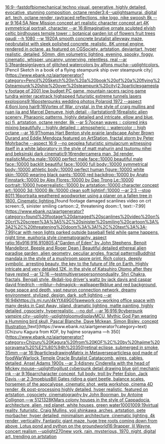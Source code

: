 [16:9](https://www.ebank.nz/aiartgenerator?category=16%3A9)[--fast](https://www.ebank.nz/aiartgenerator?category=--fast)[dof](https://www.ebank.nz/aiartgenerator?category=dof)[biomechanical techno visual, generative, highly detailed, evocative, stunning composition, octane render](https://www.ebank.nz/aiartgenerator?category=biomechanical%20techno%20visual%2C%20generative%2C%20highly%20detailed%2C%20evocative%2C%20stunning%20composition%2C%20octane%20render)[3:4](https://www.ebank.nz/aiartgenerator?category=3%3A4)[--uplight](https://www.ebank.nz/aiartgenerator?category=--uplight)[samurai, digital art, tech, octane render, raytraced reflections, nike logo, nike swoosh 8k --ar 9:16](https://www.ebank.nz/aiartgenerator?category=samurai%2C%20digital%20art%2C%20tech%2C%20octane%20render%2C%20raytraced%20reflections%2C%20nike%20logo%2C%20nike%20swoosh%208k%20--ar%209%3A16)[4:5](https://www.ebank.nz/aiartgenerator?category=4%3A5)[A New Mission concept art realistic character concept art 4K symmetrical portrait, character --ar 16:8](https://www.ebank.nz/aiartgenerator?category=A%20New%20Mission%20concept%20art%20realistic%20character%20concept%20art%204K%20symmetrical%20portrait%2C%20character%20--ar%2016%3A8)[imaginative ornate sculpted elvish celtic birdhouses temple tower :: botanical garden lot of flowers fruit trees gaudi --h 1080 --w 1920](https://www.ebank.nz/aiartgenerator?category=imaginative%20ornate%20sculpted%20elvish%20celtic%20birdhouses%20temple%20tower%20%3A%3A%20botanical%20garden%20lot%20of%20flowers%20fruit%20trees%20gaudi%20--h%201080%20--w%201920)[A smooth concrete brutalist alleyway maze, neobrutalist with sleek polished concrete, realistic, 8K unreal engine, rendered in octane, as featured on CGSociety, artstation, deviantart, hyper realistic, detailed, 50mm, dim volumetric lighting, evening, spooky, foggy, cinematic, whisper, uncanny, unnerving, relentless, real --ar 5:3](https://www.ebank.nz/aiartgenerator?category=A%20smooth%20concrete%20brutalist%20alleyway%20maze%2C%20neobrutalist%20with%20sleek%20polished%20concrete%2C%20realistic%2C%208K%20unreal%20engine%2C%20rendered%20in%20octane%2C%20as%20featured%20on%20CGSociety%2C%20artstation%2C%20deviantart%2C%20hyper%20realistic%2C%20detailed%2C%2050mm%2C%20dim%20volumetric%20lighting%2C%20evening%2C%20spooky%2C%20foggy%2C%20cinematic%2C%20whisper%2C%20uncanny%2C%20unnerving%2C%20relentless%2C%20real%20--ar%205%3A3)[fear](https://www.ebank.nz/aiartgenerator?category=fear)[design](https://www.ebank.nz/aiartgenerator?category=design)[layers of glitched watercolors by alfons mucha](https://www.ebank.nz/aiartgenerator?category=layers%20of%20glitched%20watercolors%20by%20alfons%20mucha)[--uplight](https://www.ebank.nz/aiartgenerator?category=--uplight)[colors.](https://www.ebank.nz/aiartgenerator?category=colors.)[Pencil Sketch in a book of a flying steampunk ship over steampunk city](https://www.ebank.nz/aiartgenerator?category=Pencil%20Sketch%20in%20a%20book%20of%20a%20flying%20steampunk%20ship%20over%20steampunk%20city)[2:3](https://www.ebank.nz/aiartgenerator?category=2%3A3)[particles](https://www.ebank.nz/aiartgenerator?category=particles)[gameplay footage of 2001 low budget PC game, mountain racers racing game tundra winter racetrack highspeed futuristic extreme tunnels lasers explosions](https://www.ebank.nz/aiartgenerator?category=gameplay%20footage%20of%202001%20low%20budget%20PC%20game%2C%20mountain%20racers%20racing%20game%20tundra%20winter%20racetrack%20highspeed%20futuristic%20extreme%20tunnels%20lasers%20explosions)[9:16](https://www.ebank.nz/aiartgenerator?category=9%3A16)[poster](https://www.ebank.nz/aiartgenerator?category=poster)[punks  wedding photos Polaroid 1972 --aspect 4:6](https://www.ebank.nz/aiartgenerator?category=punks%20%20wedding%20photos%20Polaroid%201972%20--aspect%204%3A6)[oni,long hair](https://www.ebank.nz/aiartgenerator?category=oni%2Clong%20hair)[9:16](https://www.ebank.nz/aiartgenerator?category=9%3A16)[Vortex of War, crystal, in the style of craig mullins and ruan jia and Marcel Denueve, high detail --ll](https://www.ebank.nz/aiartgenerator?category=Vortex%20of%20War%2C%20crystal%2C%20in%20the%20style%20of%20craig%20mullins%20and%20ruan%20jia%20and%20Marcel%20Denueve%2C%20high%20detail%20--ll)[artstation](https://www.ebank.nz/aiartgenerator?category=artstation)[9:16](https://www.ebank.nz/aiartgenerator?category=9%3A16)[realistic alien scenery, Pharaonic patterns, highly detailed and intricate, ellow and blue, sci fi, artstation, octane render, 8k --ar 5:7](https://www.ebank.nz/aiartgenerator?category=realistic%20alien%20scenery%2C%20Pharaonic%20patterns%2C%20highly%20detailed%20and%20intricate%2C%20ellow%20and%20blue%2C%20sci%20fi%2C%20artstation%2C%20octane%20render%2C%208k%20--ar%205%3A7)[ocean waves :: colored inks mixing beautifully :: highly detailed :: atmospheric :: watercolor :: high octane --ar 16:9](https://www.ebank.nz/aiartgenerator?category=ocean%20waves%20%3A%3A%20colored%20inks%20mixing%20beautifully%20%3A%3A%20highly%20detailed%20%3A%3A%20atmospheric%20%3A%3A%20watercolor%20%3A%3A%20high%20octane%20--ar%2016%3A9)[Thomas Hart Benton style  prairie landscape Asher Brown Durand and Eddie Mendoza featured on ArtStation, fractal storm by Peter Mohrbache --aspect 16:9 --no people](https://www.ebank.nz/aiartgenerator?category=Thomas%20Hart%20Benton%20style%20%20prairie%20landscape%20Asher%20Brown%20Durand%20and%20Eddie%20Mendoza%20featured%20on%20ArtStation%2C%20fractal%20storm%20by%20Peter%20Mohrbache%20--aspect%2016%3A9%20--no%20people)[a futuristic simulacrum witnessing itself in a white laboratory in the style of matt mahurin and tsutomu nihei and beksinski dark cinematic](https://www.ebank.nz/aiartgenerator?category=a%20futuristic%20simulacrum%20witnessing%20itself%20in%20a%20white%20laboratory%20in%20the%20style%20of%20matt%20mahurin%20and%20tsutomu%20nihei%20and%20beksinski%20dark%20cinematic)[9:16](https://www.ebank.nz/aiartgenerator?category=9%3A16)[render](https://www.ebank.nz/aiartgenerator?category=render)[camera man, 3d render, realistic](https://www.ebank.nz/aiartgenerator?category=camera%20man%2C%203d%20render%2C%20realistic)[Mucha,](https://www.ebank.nz/aiartgenerator?category=Mucha%2C)[male::10000 perfect male face::10000 beautiful male face::10000 backlit beautiful face::10000 full body::10000 symmetrical body::10000 athletic body::10000 perfect human figure::10000 white skin::10000 wearing black pants::10000 red backdrop::10000 by Anato Finnstark::10000 by Alex Flores::10000 by Dao Trong Le::10000 portrait::10000 hyperrealistic::10000 by artstation::10000 character concept art::10000 3d::10000 8k::10000 clean soft lightinf::10000 --ar 2:3 --stop 80](https://www.ebank.nz/aiartgenerator?category=male%3A%3A10000%20perfect%20male%20face%3A%3A10000%20beautiful%20male%20face%3A%3A10000%20backlit%20beautiful%20face%3A%3A10000%20full%20body%3A%3A10000%20symmetrical%20body%3A%3A10000%20athletic%20body%3A%3A10000%20perfect%20human%20figure%3A%3A10000%20white%20skin%3A%3A10000%20wearing%20black%20pants%3A%3A10000%20red%20backdrop%3A%3A10000%20by%20Anato%20Finnstark%3A%3A10000%20by%20Alex%20Flores%3A%3A10000%20by%20Dao%20Trong%20Le%3A%3A10000%20portrait%3A%3A10000%20hyperrealistic%3A%3A10000%20by%20artstation%3A%3A10000%20character%20concept%20art%3A%3A10000%203d%3A%3A10000%208k%3A%3A10000%20clean%20soft%20lightinf%3A%3A10000%20--ar%202%3A3%20--stop%2080)[11:16](https://www.ebank.nz/aiartgenerator?category=11%3A16)[portrait](https://www.ebank.nz/aiartgenerator?category=portrait)[a weathered woodworker using a planer on a fallen tree in 1800. Cinematic lighting.](https://www.ebank.nz/aiartgenerator?category=a%20weathered%20woodworker%20using%20a%20planer%20on%20a%20fallen%20tree%20in%201800.%20Cinematic%20lighting.)[found footage damaged scanlines video on crt screen::5, sinister smiling cartoon::2, threatening doom::1, text::-7.99](https://www.ebank.nz/aiartgenerator?category=found%20footage%20damaged%20scanlines%20video%20on%20crt%20screen%3A%3A5%2C%20sinister%20smiling%20cartoon%3A%3A2%2C%20threatening%20doom%3A%3A1%2C%20text%3A%3A-7.99)[car with neon lights parked outside baseball field while game happens, night time, euphoria style cinematography, aspect ratio:16x9](https://www.ebank.nz/aiartgenerator?category=car%20with%20neon%20lights%20parked%20outside%20baseball%20field%20while%20game%20happens%2C%20night%20time%2C%20euphoria%20style%20cinematography%2C%20aspect%20ratio%3A16x9)[16:9](https://www.ebank.nz/aiartgenerator?category=16%3A9)[16.9](https://www.ebank.nz/aiartgenerator?category=16.9)[1080](https://www.ebank.nz/aiartgenerator?category=1080)[5:4](https://www.ebank.nz/aiartgenerator?category=5%3A4)["Garden of Eden" by John Stephens, Benoit Mandelbrot, Beeple and Roger Dean | Beautiful detailed ethereal alien paradise garden, alien geometry, peculiar angles, fractal patterns](https://www.ebank.nz/aiartgenerator?category=%22Garden%20of%20Eden%22%20by%20John%20Stephens%2C%20Benoit%20Mandelbrot%2C%20Beeple%20and%20Roger%20Dean%20%7C%20Beautiful%20detailed%20ethereal%20alien%20paradise%20garden%2C%20alien%20geometry%2C%20peculiar%20angles%2C%20fractal%20patterns)[](https://www.ebank.nz/aiartgenerator?category=)[Buddhist mandala in the style of a mushroom spore print. Rich colors, deeply symbolic, arresting beauty, the key to the future of life on Earth. Highly intricate and very detailed 12K, in the style of Katsuhiro Otomo after they have rested --ar 12:16 —test](https://www.ebank.nz/aiartgenerator?category=Buddhist%20mandala%20in%20the%20style%20of%20a%20mushroom%20spore%20print.%20Rich%20colors%2C%20deeply%20symbolic%2C%20arresting%20beauty%2C%20the%20key%20to%20the%20future%20of%20life%20on%20Earth.%20Highly%20intricate%20and%20very%20detailed%2012K%2C%20in%20the%20style%20of%20Katsuhiro%20Otomo%20after%20they%20have%20rested%20--ar%2012%3A16%20%E2%80%94test)[multiverse](https://www.ebank.nz/aiartgenerator?category=multiverse)[person](https://www.ebank.nz/aiartgenerator?category=person)[nonduality, Shri Chakra, fractals, Bengali style, 4k](https://www.ebank.nz/aiartgenerator?category=nonduality%2C%20Shri%20Chakra%2C%20fractals%2C%20Bengali%20style%2C%204k)[dali](https://www.ebank.nz/aiartgenerator?category=dali)[-](https://www.ebank.nz/aiartgenerator?category=-)[log driver's waltz by jack davis and caspar david friedrich --ml](https://www.ebank.nz/aiartgenerator?category=log%20driver%27s%20waltz%20by%20jack%20davis%20and%20caspar%20david%20friedrich%20--ml)[blur](https://www.ebank.nz/aiartgenerator?category=blur)[--hd](https://www.ebank.nz/aiartgenerator?category=--hd)[magick](https://www.ebank.nz/aiartgenerator?category=magick)[--wallpaper](https://www.ebank.nz/aiartgenerator?category=--wallpaper)[8k](https://www.ebank.nz/aiartgenerator?category=8k)[blue and red background, huge space and depth, vast neuron connection network, dreamy environment, stylized, design, dark, soft lighting --ar 16:9](https://www.ebank.nz/aiartgenerator?category=blue%20and%20red%20background%2C%20huge%20space%20and%20depth%2C%20vast%20neuron%20connection%20network%2C%20dreamy%20environment%2C%20stylized%2C%20design%2C%20dark%2C%20soft%20lighting%20--ar%2016%3A9)[4k](https://www.ebank.nz/aiartgenerator?category=4k)[<https://s.mj.run/4kYtX49G01s>](https://www.ebank.nz/aiartgenerator?category=%3Chttps%3A//s.mj.run/4kYtX49G01s%3E)[wework co-working office space with many desks in Cast Away, island, dramatic lighting, matte painting, highly detailed, cgsociety, hyperrealistic, --no dof, --ar 16:9](https://www.ebank.nz/aiartgenerator?category=wework%20co-working%20office%20space%20with%20many%20desks%20in%20Cast%20Away%2C%20island%2C%20dramatic%20lighting%2C%20matte%20painting%2C%20highly%20detailed%2C%20cgsociety%2C%20hyperrealistic%2C%20--no%20dof%2C%20--ar%2016%3A9)[16:9](https://www.ebank.nz/aiartgenerator?category=16%3A9)[cyberpunk vampire city](https://www.ebank.nz/aiartgenerator?category=cyberpunk%20vampire%20city)[--uplight](https://www.ebank.nz/aiartgenerator?category=--uplight)[--uplight](https://www.ebank.nz/aiartgenerator?category=--uplight)[gloomy](https://www.ebank.nz/aiartgenerator?category=gloomy)[display](https://www.ebank.nz/aiartgenerator?category=display)[MCU, Mythic God Pan wearing a Humming bird skull, Pascal Blanche, Dave Mckean, Simon Bisley, concept Illustration.](https://www.ebank.nz/aiartgenerator?category=MCU%2C%20Mythic%20God%20Pan%20wearing%20a%20Humming%20bird%20skull%2C%20Pascal%20Blanche%2C%20Dave%20Mckean%2C%20Simon%20Bisley%2C%20concept%20Illustration.)[text](https://www.ebank.nz/aiartgenerator?category=text)[Chizuru Kagura from KOF, by hajime sorayama —h 350](https://www.ebank.nz/aiartgenerator?category=Chizuru%20Kagura%20from%20KOF%2C%20by%20hajime%20sorayama%20%E2%80%94h%20350)[retinal eclipse, submerged in smoke, 35mm —ar 16:9](https://www.ebank.nz/aiartgenerator?category=retinal%20eclipse%2C%20submerged%20in%20smoke%2C%2035mm%20%E2%80%94ar%2016%3A9)[particles](https://www.ebank.nz/aiartgenerator?category=particles)[drawing](https://www.ebank.nz/aiartgenerator?category=drawing)[Matrix in Metaverse](https://www.ebank.nz/aiartgenerator?category=Matrix%20in%20Metaverse)[particles](https://www.ebank.nz/aiartgenerator?category=particles)[a god made of food](https://www.ebank.nz/aiartgenerator?category=a%20god%20made%20of%20food)[War](https://www.ebank.nz/aiartgenerator?category=War)[Warlock Temple Oracle Brutalist Catatacomb, wires, cables, detailed, Ansel Adams 1900s --ar 3:4](https://www.ebank.nz/aiartgenerator?category=Warlock%20Temple%20Oracle%20Brutalist%20Catatacomb%2C%20wires%2C%20cables%2C%20detailed%2C%20Ansel%20Adams%201900s%20--ar%203%3A4)[disney Cinderella with the head of Mickey mouse](https://www.ebank.nz/aiartgenerator?category=disney%20Cinderella%20with%20the%20head%20of%20Mickey%20mouse)[--uplight](https://www.ebank.nz/aiartgenerator?category=--uplight)[fog](https://www.ebank.nz/aiartgenerator?category=fog)[illust cyberpunk detail drawing blue girl mechanic ink --ar 9:16](https://www.ebank.nz/aiartgenerator?category=illust%20cyberpunk%20detail%20drawing%20blue%20girl%20mechanic%20ink%20--ar%209%3A16)[parr](https://www.ebank.nz/aiartgenerator?category=parr)[character concept, full body, troll by Peter Eslon, Jack Davis --ar 2:3](https://www.ebank.nz/aiartgenerator?category=character%20concept%2C%20full%20body%2C%20troll%20by%20Peter%20Eslon%2C%20Jack%20Davis%20--ar%202%3A3)[moebius](https://www.ebank.nz/aiartgenerator?category=moebius)[Bill Gates riding a giant beetle, balance scales, horsemen of the apocalypse, cinematic shot, weta workshop, cinema 4D render, 4k post-processing highly detailed, hyper realistic, featured on artstation, cgsociety, cinematography by John Boorman, by Antoine Collignon —w 512](https://www.ebank.nz/aiartgenerator?category=Bill%20Gates%20riding%20a%20giant%20beetle%2C%20balance%20scales%2C%20horsemen%20of%20the%20apocalypse%2C%20cinematic%20shot%2C%20weta%20workshop%2C%20cinema%204D%20render%2C%204k%20post-processing%20highly%20detailed%2C%20hyper%20realistic%2C%20featured%20on%20artstation%2C%20cgsociety%2C%20cinematography%20by%20John%20Boorman%2C%20by%20Antoine%20Collignon%20%E2%80%94w%20512)[132](https://www.ebank.nz/aiartgenerator?category=132)[8K](https://www.ebank.nz/aiartgenerator?category=8K)[Mars colony houses in the style of Cappadocia, architecture, alien, red planet, white houses, green water](https://www.ebank.nz/aiartgenerator?category=Mars%20colony%20houses%20in%20the%20style%20of%20Cappadocia%2C%20architecture%2C%20alien%2C%20red%20planet%2C%20white%20houses%2C%20green%20water)[1000100](https://www.ebank.nz/aiartgenerator?category=1000100)[9:19](https://www.ebank.nz/aiartgenerator?category=9%3A19)[virtual reality, futuristic, Craig Mullins, yoji shinkawa ,arches, artstation, pete morbacher, hyper detailed, minimalism architecture, cinematic lighting, 4k render, verticality, Fantastic giant maze, huge tree roots coming down from above, Lotus pond and python on the ground](https://www.ebank.nz/aiartgenerator?category=virtual%20reality%2C%20futuristic%2C%20Craig%20Mullins%2C%20yoji%20shinkawa%20%2Carches%2C%20artstation%2C%20pete%20morbacher%2C%20hyper%20detailed%2C%20minimalism%20architecture%2C%20cinematic%20lighting%2C%204k%20render%2C%20verticality%2C%20Fantastic%20giant%20maze%2C%20huge%20tree%20roots%20coming%20down%20from%20above%2C%20Lotus%20pond%20and%20python%20on%20the%20ground)[world](https://www.ebank.nz/aiartgenerator?category=world)[16:9](https://www.ebank.nz/aiartgenerator?category=16%3A9)[rapper, lil Wayne, concert realism --uplight](https://www.ebank.nz/aiartgenerator?category=rapper%2C%20lil%20Wayne%2C%20concert%20realism%20--uplight)[270](https://www.ebank.nz/aiartgenerator?category=270)[new york, rain, mysterious, 1970, night, digital art, trending on artstation](https://www.ebank.nz/aiartgenerator?category=new%20york%2C%20rain%2C%20mysterious%2C%201970%2C%20night%2C%20digital%20art%2C%20trending%20on%20artstation)